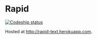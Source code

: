 Rapid
=====

[![Codeship status](https://www.codeship.io/projects/dfea8740-ce08-0131-59ed-6e69bc42dbef/status)](https://www.codeship.io/projects/22854)

Hosted at http://rapid-text.herokuapp.com.
